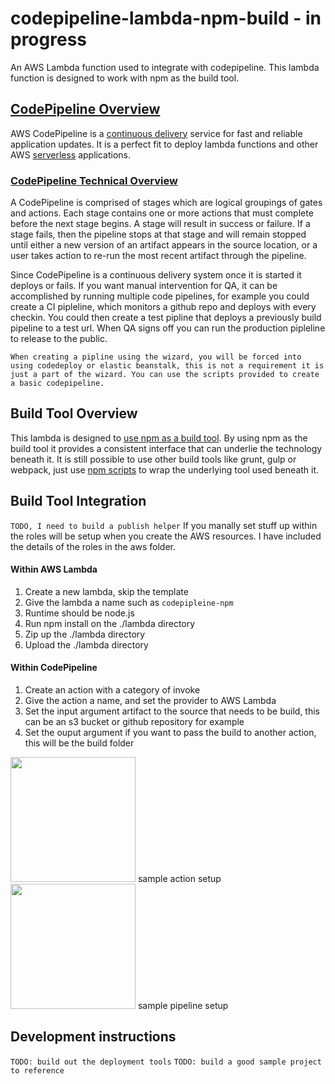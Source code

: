 # codepipeline-lambda-npm-build - in progress
An AWS Lambda function used to integrate with codepipeline. This lambda function is designed to work with npm as the build tool.

## [CodePipeline Overview](https://aws.amazon.com/codepipeline/)
AWS CodePipeline is a [continuous delivery](https://aws.amazon.com/devops/continuous-delivery/) service for fast and reliable application updates. It is a perfect fit to deploy lambda functions and other AWS [serverless](https://leanpub.com/serverless) applications. 

### [CodePipeline Technical Overview](http://docs.aws.amazon.com/codepipeline/latest/APIReference/Welcome.html)
A CodePipeline is comprised of stages which are logical groupings of gates and actions. Each stage contains one or more actions that must complete before the next stage begins. A stage will result in success or failure. If a stage fails, then the pipeline stops at that stage and will remain stopped until either a new version of an artifact appears in the source location, or a user takes action to re-run the most recent artifact through the pipeline.

Since CodePipeline is a continuous delivery system once it is started it deploys or fails. If you want manual intervention for QA, it can be accomplished by running multiple code pipelines, for example you could create a CI pipleline, which monitors a github repo and deploys with every checkin. You could then create a test pipline that deploys a previously build pipeline to a test url. When QA signs off you can run the production pipleline to release to the public. 

```When creating a pipline using the wizard, you will be forced into using codedeploy or elastic beanstalk, this is not a requirement it is just a part of the wizard. You can use the scripts provided to create a basic codepipeline.```

## Build Tool Overview
This lambda is designed to [use npm as a build tool](http://blog.keithcirkel.co.uk/how-to-use-npm-as-a-build-tool/). By using npm as the build tool it provides a consistent interface that can underlie the technology beneath it. It is still possible to use other build tools like grunt, gulp or webpack, just use [npm scripts](https://docs.npmjs.com/misc/scripts) to wrap the underlying tool used beneath it. 

## Build Tool Integration
```TODO, I need to build a publish helper```
If you manally set stuff up within the roles will be setup when you create the AWS resources. I have included the details of the roles in the aws folder.

#### Within AWS Lambda
1. Create a new lambda, skip the template
1. Give the lambda a name such as ```codepipleine-npm```
1. Runtime should be node.js
1. Run npm install on the ./lambda directory
1. Zip up the ./lambda directory
1. Upload the ./lambda directory

#### Within CodePipeline 
1. Create an action with a category of invoke
1. Give the action a name, and set the provider to AWS Lambda
1. Set the input argument artifact to the source that needs to be build, this can be an s3 bucket or github repository for example
1. Set the ouput argument if you want to pass the build to another action, this will be the build folder
<img src="https://raw.githubusercontent.com/justengland/codepipeline-npm-build-lambda/master/docs/action.png" width="200">
sample action setup
<img src="https://raw.githubusercontent.com/justengland/codepipeline-npm-build-lambda/master/docs/pipeline.png" width="200">
sample pipeline setup

## Development instructions
```TODO: build out the deployment tools```
```TODO: build a good sample project to reference```


